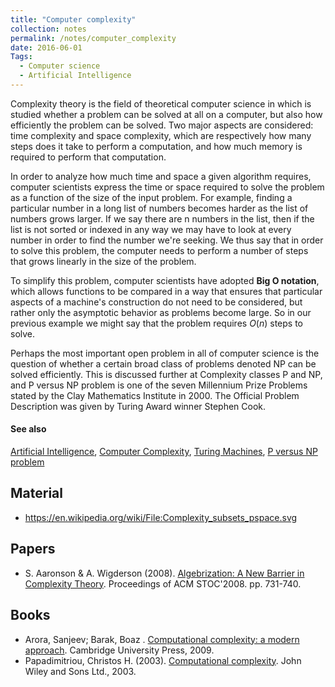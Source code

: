 ```yaml
---
title: "Computer complexity"
collection: notes
permalink: /notes/computer_complexity
date: 2016-06-01
Tags:
  - Computer science
  - Artificial Intelligence
---
```


Complexity theory is the field of theoretical computer science in which is studied whether a problem can be solved at all on a computer, but also how efficiently the problem can be solved. Two major aspects are considered: time complexity and space complexity, which are respectively how many steps does it take to perform a computation, and how much memory is required to perform that computation.

In order to analyze how much time and space a given algorithm requires, computer scientists express the time or space required to solve the problem as a function of the size of the input problem. For example, finding a particular number in a long list of numbers becomes harder as the list of numbers grows larger. If we say there are n numbers in the list, then if the list is not sorted or indexed in any way we may have to look at every number in order to find the number we're seeking. We thus say that in order to solve this problem, the computer needs to perform a number of steps that grows linearly in the size of the problem.

To simplify this problem, computer scientists have adopted **Big O notation**, which allows functions to be compared in a way that ensures that particular aspects of a machine's construction do not need to be considered, but rather only the asymptotic behavior as problems become large. So in our previous example we might say that the problem requires ${\displaystyle O(n)}$ steps to solve.

Perhaps the most important open problem in all of computer science is the question of whether a certain broad class of problems denoted NP can be solved efficiently. This is discussed further at Complexity classes P and NP, and P versus NP problem is one of the seven Millennium Prize Problems stated by the Clay Mathematics Institute in 2000. The Official Problem Description was given by Turing Award winner Stephen Cook.


#### See also
[Artificial Intelligence](/notes/artificial_intelligence), [Computer Complexity](/notes/computer_complexity), [Turing Machines](/notes/turing_machines), [P versus NP problem](/notes/p_versus_np_problem)


## Material
* https://en.wikipedia.org/wiki/File:Complexity_subsets_pspace.svg


## Papers
* S. Aaronson & A. Wigderson (2008). [Algebrization: A New Barrier in Complexity Theory](http://www.scottaaronson.com/papers/alg.pdf). Proceedings of ACM STOC'2008. pp. 731-740.


## Books
* Arora, Sanjeev; Barak, Boaz . [Computational complexity: a modern approach](https://www.goodreads.com/book/show/6535065-computational-complexity). Cambridge University Press, 2009.
* Papadimitriou, Christos H. (2003). [Computational complexity](https://www.goodreads.com/book/show/138562.Computational_Complexity). John Wiley and Sons Ltd., 2003.


